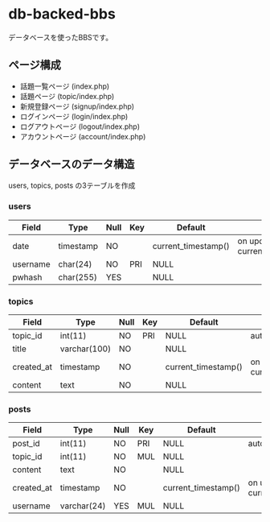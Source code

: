 # db-backed-bbs

データベースを使ったBBSです。

## ページ構成

- 話題一覧ページ (index.php)
- 話題ページ (topic/index.php)
- 新規登録ページ (signup/index.php)
- ログインページ (login/index.php)
- ログアウトページ (logout/index.php)
- アカウントページ (account/index.php)

## データベースのデータ構造

users, topics, posts の3テーブルを作成

### users

| Field | Type | Null | Key | Default | Extra |
| ----- | ---- | ---- | --- | ------- | ----- |
| date | timestamp | NO | | current_timestamp() | on update current_timestamp() |
| username | char(24) | NO | PRI | NULL |
| pwhash | char(255) | YES | | NULL | |

### topics

| Field | Type | Null | Key | Default | Extra |
| ---- | ---- | ---- | ---- | ---- | ---- |
| topic_id | int(11) | NO | PRI | NULL | auto_increment |
| title | varchar(100) | NO | | NULL | |
| created_at | timestamp | NO | | current_timestamp() | on update current_timestamp() |
| content | text | NO | | NULL | |

### posts

| Field | Type | Null | Key | Default | Extra |
| ---- | ---- | ---- | ---- | ---- | ----- |
| post_id | int(11) | NO | PRI | NULL | auto_increment |
| topic_id | int(11) | NO | MUL | NULL | |
| content | text | NO | | NULL | |
| created_at | timestamp | NO | | current_timestamp() | on update current_timestamp() |
| username | varchar(24) | YES | MUL | NULL | |
